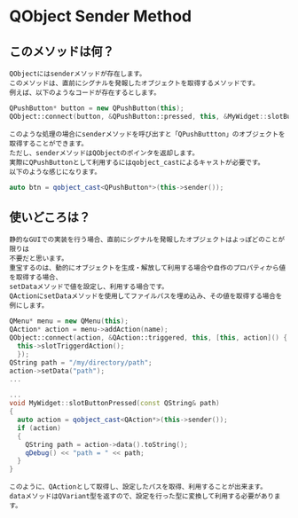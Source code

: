
# QObject Sender Method

## このメソッドは何？

    QObjectにはsenderメソッドが存在します。  
    このメソッドは、直前にシグナルを発報したオブジェクトを取得するメソッドです。  
    例えば、以下のようなコードが存在するとします。  

``` c++
QPushButton* button = new QPushButton(this);
QObject::connect(button, &QPushButton::pressed, this, &MyWidget::slotButtonPressed);
```

    このような処理の場合にsenderメソッドを呼び出すと「QPushButtton」のオブジェクトを取得することができます。  
    ただし、senderメソッドはQObjectのポインタを返却します。  
    実際にQPushButtonとして利用するにはqobject_castによるキャストが必要です。  
    以下のような感じになります。  

``` c++
auto btn = qobject_cast<QPushButton*>(this->sender());
```

## 使いどころは？

    静的なGUIでの実装を行う場合、直前にシグナルを発報したオブジェクトはよっぽどのことが限りは  
    不要だと思います。  
    重宝するのは、動的にオブジェクトを生成・解放して利用する場合や自作のプロパティから値を取得する場合、  
    setDataメソッドで値を設定し、利用する場合です。  
    QActionにsetDataメソッドを使用してファイルパスを埋め込み、その値を取得する場合を例にします。  

``` c++
QMenu* menu = new QMenu(this);
QAction* action = menu->addAction(name);
QObject::connect(action, &QAction::triggered, this, [this, action]() {
  this->slotTriggerdAction();
  });
QString path = "/my/directory/path";
action->setData("path");
...

...
void MyWidget::slotButtonPressed(const QString& path)
{
  auto action = qobject_cast<QAction*>(this->sender());
  if (action)
  {
    QString path = action->data().toString();
    qDebug() << "path = " << path;
  }
}
```

    このように、QActionとして取得し、設定したパスを取得、利用することが出来ます。  
    dataメソッドはQVariant型を返すので、設定を行った型に変換して利用する必要があります。  
    
